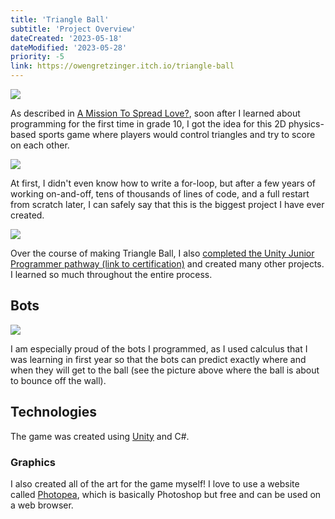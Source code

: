 ```yaml
---
title: 'Triangle Ball'
subtitle: 'Project Overview'
dateCreated: '2023-05-18'
dateModified: '2023-05-28'
priority: -5
link: https://owengretzinger.itch.io/triangle-ball
---
```


![](https://i.imgur.com/gZy6vpU.png)

As described in [A Mission To Spread Love?](/articles/a-mission-to-spread-love), soon after I learned about programming for the first time in grade 10, I got the idea for this 2D physics-based sports game where players would control triangles and try to score on each other. 

![](https://i.imgur.com/WwcN1cz.png)

At first, I didn't even know how to write a for-loop, but after a few years of working on-and-off, tens of thousands of lines of code, and a full restart from scratch later, I can safely say that this is the biggest project I have ever created.

![](https://i.imgur.com/iUg5mFb.png)

Over the course of making Triangle Ball, I also [completed the Unity Junior Programmer pathway (link to certification)](https://www.credly.com/badges/13fe0e9d-c5ea-4e5a-bc1d-30aec8ce410d/) and created many other projects. I learned so much throughout the entire process.

## Bots 

![](https://i.imgur.com/WWXQwre.png)

I am especially proud of the bots I programmed, as I used calculus that I was learning in first year so that the bots can predict exactly where and when they will get to the ball (see the picture above where the ball is about to bounce off the wall). 

## Technologies 

The game was created using [Unity](https://unity.com) and C#.

### Graphics 

I also created all of the art for the game myself! I love to use a website called [Photopea](https://www.photopea.com/), which is basically Photoshop but free and can be used on a web browser.